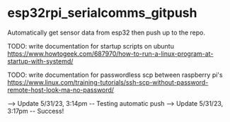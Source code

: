 # esp32rpi_serialcomms_gitpush
Automatically get sensor data from esp32 then push up to the repo.

TODO: write documentation for startup scripts on ubuntu
https://www.howtogeek.com/687970/how-to-run-a-linux-program-at-startup-with-systemd/

TODO: write documentation for passwordless scp between raspberry pi's
https://www.linux.com/training-tutorials/ssh-scp-without-password-remote-host-look-ma-no-password/

--> Update 5/31/23, 3:14pm -- Testing automatic push
--> Update 5/31/23, 3:17pm -- Success!
